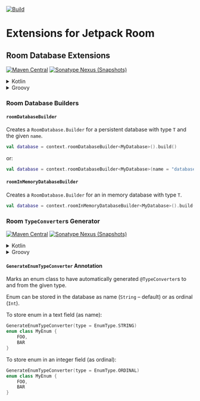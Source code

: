 [![Build](https://github.com/sczerwinski/android-room/workflows/Build/badge.svg)][ci-build]

# Extensions for Jetpack Room

## Room Database Extensions

[![Maven Central](https://img.shields.io/maven-central/v/it.czerwinski.android.room/room-database)][room-database-release]
[![Sonatype Nexus (Snapshots)](https://img.shields.io/nexus/s/it.czerwinski.android.room/room-database?server=https%3A%2F%2Foss.sonatype.org)][room-database-snapshot]

<details>
  <summary>Kotlin</summary>

  ```kotlin
  dependencies {
      implementation("androidx.room:room-runtime:2.2.6")
      implementation("it.czerwinski.android.room:room-database:[VERSION]")
  }
  ```
</details>

<details>
  <summary>Groovy</summary>

  ```groovy
  dependencies {
      implementation 'androidx.room:room-runtime:2.2.6'
      implementation 'it.czerwinski.android.room:room-database:[VERSION]'
  }
  ```
</details>

### Room Database Builders

#### `roomDatabaseBuilder`
Creates a `RoomDatabase.Builder` for a persistent database with type `T` and the given `name`.

```kotlin
val database = context.roomDatabaseBuilder<MyDatabase>().build()
```
or:
```kotlin
val database = context.roomDatabaseBuilder<MyDatabase>(name = "database").build()
```

#### `roomInMemoryDatabaseBuilder`
Creates a `RoomDatabase.Builder` for an in memory database with type `T`.

```kotlin
val database = context.roomInMemoryDatabaseBuilder<MyDatabase>().build()
```

### Room `TypeConverter`s Generator

[![Maven Central](https://img.shields.io/maven-central/v/it.czerwinski.android.room/room-converters)][room-converters-release]
[![Sonatype Nexus (Snapshots)](https://img.shields.io/nexus/s/it.czerwinski.android.room/room-converters?server=https%3A%2F%2Foss.sonatype.org)][room-converters-snapshot]

<details>
  <summary>Kotlin</summary>

  ```kotlin
  dependencies {
      implementation("androidx.room:room-runtime:2.2.6")
      implementation("it.czerwinski.android.room:room-converters:[VERSION]")
      kapt("it.czerwinski.android.room:room-converters-processor:[VERSION]")
  }
  ```
</details>

<details>
  <summary>Groovy</summary>

  ```groovy
  dependencies {
      implementation 'androidx.room:room-runtime:2.2.6'
      implementation 'it.czerwinski.android.room:room-converters:[VERSION]'
      kapt 'it.czerwinski.android.room:room-converters-processor:[VERSION]'
  }
  ```
</details>

#### `GenerateEnumTypeConverter` Annotation

Marks an enum class to have automatically generated `@TypeConverter`s to and from the given type.

Enum can be stored in the database as name (`String` – default) or as ordinal (`Int`).

To store enum in a text field (as name):
```kotlin
GenerateEnumTypeConverter(type = EnumType.STRING)
enum class MyEnum {
    FOO,
    BAR
}
```

To store enum in an integer field (as ordinal):
```kotlin
GenerateEnumTypeConverter(type = EnumType.ORDINAL)
enum class MyEnum {
    FOO,
    BAR
}
```


[ci-build]: https://github.com/sczerwinski/android-room/actions?query=workflow%3ABuild
[room-database-release]: https://repo1.maven.org/maven2/it/czerwinski/android/room/room-database/
[room-database-snapshot]: https://oss.sonatype.org/content/repositories/snapshots/it/czerwinski/android/room/room-database/
[room-converters-release]: https://repo1.maven.org/maven2/it/czerwinski/android/room/room-converters/
[room-converters-snapshot]: https://oss.sonatype.org/content/repositories/snapshots/it/czerwinski/android/room/room-converters/
